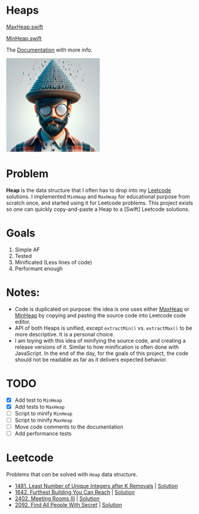 # Heaps

[MaxHeap.swift](Heapster/MaxHeap.swift)

[MinHeap.swift](Heapster/MinHeap.swift)

The [Documentation](Heapster/Heapster.docc/Heapster.md) with more info.

<p align="left" width="30%">
    <img width="50%" src="/github-image.png">
</p>

# Problem

**Heap** is the data structure that I often has to drop into my [Leetcode](https://leetcode.com) solutions. I implemented `MinHeap` and `MaxHeap` for educational purpose from scratch once, and started using it for Leetcode problems. This project exists so one can quickly copy-and-paste a Heap to a [Swift] Leetcode solutions.

# Goals

1. Simple AF
2. Tested
3. Minificated (Less lines of code)
4. Performant enough

# Notes:

* Code is duplicated on purpose: the idea is one uses either [MaxHeap](Heapster/MaxHeap.swift) or [MinHeap](Heapster/MinHeap.swift) by copying and pasting the source code into Leetcode code editor.
* API of both Heaps is unified, except `extractMin()` vs. `extractMax()` to be more descriptive. It is a personal choice.
* I am toying with this idea of minifying the source code, and creating a release versions of it. Similar to how minification is often done with JavaScript. In the end of the day, for the goals of this project, the code should not be readable as far as it delivers expected behavior.

# TODO

- [x] Add test to `MinHeap`
- [x] Add tests to `MaxHeap`
- [ ] Script to minify `MinHeap`
- [ ] Script to minify `MaxHeap`
- [ ] Move code comments to the documentation
- [ ] Add performance tests

# Leetcode
Problems that *can* be solved with `Heap` data structure.

* [1481. Least Number of Unique Integers after K Removals](https://leetcode.com/problems/least-number-of-unique-integers-after-k-removals/) | [Solution](https://leetcode.com/problems/least-number-of-unique-integers-after-k-removals/solutions/4749396/heap-solution/)
* [1642. Furthest Building You Can Reach](https://leetcode.com/problems/furthest-building-you-can-reach/) | [Solution](https://leetcode.com/problems/furthest-building-you-can-reach/solutions/4749423/minheap-solution/)
* [2402. Meeting Rooms III](https://leetcode.com/problems/meeting-rooms-iii/) | [Solution](https://leetcode.com/problems/meeting-rooms-iii/solutions/4748798/2-solutions-linear-search-two-heaps/)
* [2092. Find All People With Secret](https://leetcode.com/problems/find-all-people-with-secret/) | [Solution](https://leetcode.com/problems/find-all-people-with-secret/solutions/4778215/minheap-solution)
